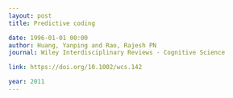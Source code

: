 ```yaml
---
layout: post
title: Predictive coding

date: 1996-01-01 00:00
author: Huang, Yanping and Rao, Rajesh PN
journal: Wiley Interdisciplinary Reviews - Cognitive Science

link: https://doi.org/10.1002/wcs.142

year: 2011
---
```



